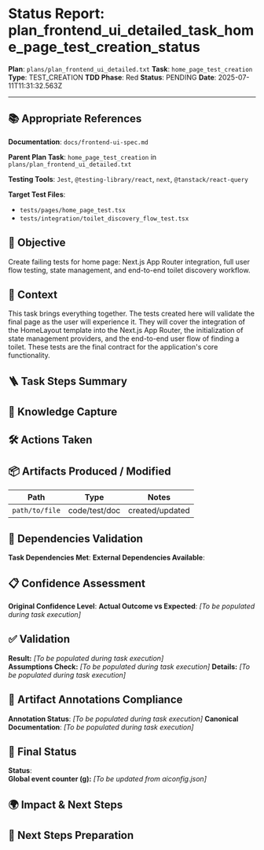 <!-- Save as status/plan_<id>_task_<id>_status.md -->
# Status Report: plan_frontend_ui_detailed_task_home_page_test_creation_status

**Plan**: `plans/plan_frontend_ui_detailed.txt`
**Task**: `home_page_test_creation`
**Type**: TEST_CREATION
**TDD Phase**: Red
**Status**: PENDING
**Date**: 2025-07-11T11:31:32.563Z

---

## 📚 Appropriate References

**Documentation**: `docs/frontend-ui-spec.md`

**Parent Plan Task**: `home_page_test_creation` in `plans/plan_frontend_ui_detailed.txt`

**Testing Tools**: `Jest`, `@testing-library/react`, `next`, `@tanstack/react-query`

**Target Test Files**:
- `tests/pages/home_page_test.tsx`
- `tests/integration/toilet_discovery_flow_test.tsx`

## 🎯 Objective

Create failing tests for home page: Next.js App Router integration, full user flow testing, state management, and end-to-end toilet discovery workflow.

## 📝 Context

This task brings everything together. The tests created here will validate the final page as the user will experience it. They will cover the integration of the HomeLayout template into the Next.js App Router, the initialization of state management providers, and the end-to-end user flow of finding a toilet. These tests are the final contract for the application's core functionality.

## 🪜 Task Steps Summary

<!-- Ordered list summarising major sub-steps -->

## 🧠 Knowledge Capture

<!-- Key learnings, decisions, or patterns worth re-using -->

## 🛠 Actions Taken

<!-- Bullet list of concrete steps performed in this task -->

## 📦 Artifacts Produced / Modified
| Path | Type | Notes |
|------|------|-------|
| `path/to/file` | code/test/doc | created/updated |

## 🔗 Dependencies Validation

**Task Dependencies Met**: <!-- Yes/No - list which tasks must complete first -->
**External Dependencies Available**: <!-- Node.js, Jest, libraries - verify versions -->

## 📋 Confidence Assessment

**Original Confidence Level**: <!-- High/Medium/Low from plan -->
**Actual Outcome vs Expected**: <!-- Did task proceed as predicted? Any deviations? --> *[To be populated during task execution]*

## ✅ Validation

**Result:** <!-- VALIDATION_PASSED | VALIDATION_FAILED --> *[To be populated during task execution]*  
**Assumptions Check:** <!-- Confirm critical assumptions from plan remain valid -->  *[To be populated during task execution]*
**Details:** <!-- Summarize test run output, build results, & reasoning --> *[To be populated during task execution]*

## 🔗 Artifact Annotations Compliance

**Annotation Status**: <!-- Verified all modified files contain artifact annotations --> *[To be populated during task execution]*
**Canonical Documentation**: <!-- Confirm pointers to docs/architecture-spec.md etc. added --> *[To be populated during task execution]*

## 🏁 Final Status

**Status**: <!-- DONE | FAILED | VALIDATION_PASSED -->  
**Global event counter (g):** <!-- increment from aiconfig.json and update --> *[To be updated from aiconfig.json]*

## 🌍 Impact & Next Steps

<!-- Describe impact on broader system and immediate follow-up actions -->

## 🚀 Next Steps Preparation

<!-- Checklist or notes to prepare upcoming tasks -->
